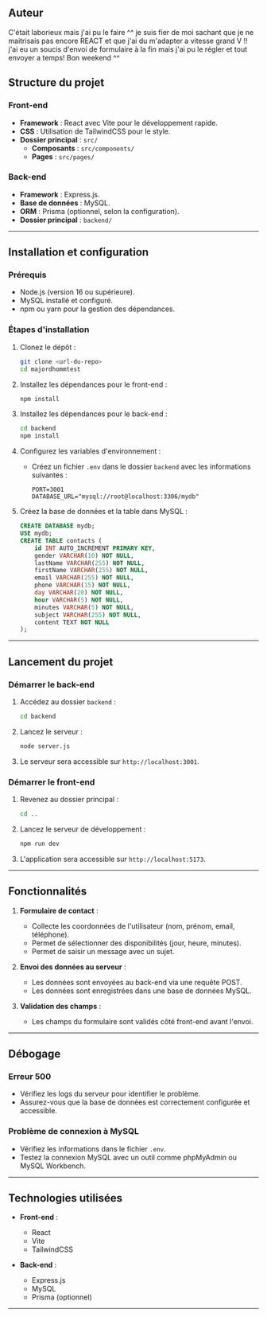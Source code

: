 ## Auteur

C'était laborieux mais j'ai pu le faire ^^ je suis fier de moi sachant que je ne maitrisais pas encore REACT et que j'ai du m'adapter a vitesse grand V !! j'ai eu un soucis d'envoi de formulaire à la fin mais j'ai pu le régler et tout envoyer a temps! Bon weekend ^^ 

## Structure du projet

### Front-end
- **Framework** : React avec Vite pour le développement rapide.
- **CSS** : Utilisation de TailwindCSS pour le style.
- **Dossier principal** : `src/`
  - **Composants** : `src/components/`
  - **Pages** : `src/pages/`

### Back-end
- **Framework** : Express.js.
- **Base de données** : MySQL.
- **ORM** : Prisma (optionnel, selon la configuration).
- **Dossier principal** : `backend/`

---

## Installation et configuration

### Prérequis
- Node.js (version 16 ou supérieure).
- MySQL installé et configuré.
- npm ou yarn pour la gestion des dépendances.

### Étapes d'installation
1. Clonez le dépôt :
   ```bash
   git clone <url-du-repo>
   cd majordhommtest
   ```

2. Installez les dépendances pour le front-end :
   ```bash
   npm install
   ```

3. Installez les dépendances pour le back-end :
   ```bash
   cd backend
   npm install
   ```

4. Configurez les variables d'environnement :
   - Créez un fichier `.env` dans le dossier `backend` avec les informations suivantes :
     ```properties
     PORT=3001
     DATABASE_URL="mysql://root@localhost:3306/mydb"
     ```

5. Créez la base de données et la table dans MySQL :
   ```sql
   CREATE DATABASE mydb;
   USE mydb;
   CREATE TABLE contacts (
       id INT AUTO_INCREMENT PRIMARY KEY,
       gender VARCHAR(10) NOT NULL,
       lastName VARCHAR(255) NOT NULL,
       firstName VARCHAR(255) NOT NULL,
       email VARCHAR(255) NOT NULL,
       phone VARCHAR(15) NOT NULL,
       day VARCHAR(20) NOT NULL,
       hour VARCHAR(5) NOT NULL,
       minutes VARCHAR(5) NOT NULL,
       subject VARCHAR(255) NOT NULL,
       content TEXT NOT NULL
   );
   ```

---

## Lancement du projet

### Démarrer le back-end
1. Accédez au dossier `backend` :
   ```bash
   cd backend
   ```
2. Lancez le serveur :
   ```bash
   node server.js
   ```
3. Le serveur sera accessible sur `http://localhost:3001`.

### Démarrer le front-end
1. Revenez au dossier principal :
   ```bash
   cd ..
   ```
2. Lancez le serveur de développement :
   ```bash
   npm run dev
   ```
3. L'application sera accessible sur `http://localhost:5173`.

---

## Fonctionnalités

1. **Formulaire de contact** :
   - Collecte les coordonnées de l'utilisateur (nom, prénom, email, téléphone).
   - Permet de sélectionner des disponibilités (jour, heure, minutes).
   - Permet de saisir un message avec un sujet.

2. **Envoi des données au serveur** :
   - Les données sont envoyées au back-end via une requête POST.
   - Les données sont enregistrées dans une base de données MySQL.

3. **Validation des champs** :
   - Les champs du formulaire sont validés côté front-end avant l'envoi.

---

## Débogage

### Erreur 500
- Vérifiez les logs du serveur pour identifier le problème.
- Assurez-vous que la base de données est correctement configurée et accessible.

### Problème de connexion à MySQL
- Vérifiez les informations dans le fichier `.env`.
- Testez la connexion MySQL avec un outil comme phpMyAdmin ou MySQL Workbench.

---

## Technologies utilisées

- **Front-end** :
  - React
  - Vite
  - TailwindCSS

- **Back-end** :
  - Express.js
  - MySQL
  - Prisma (optionnel)

---


